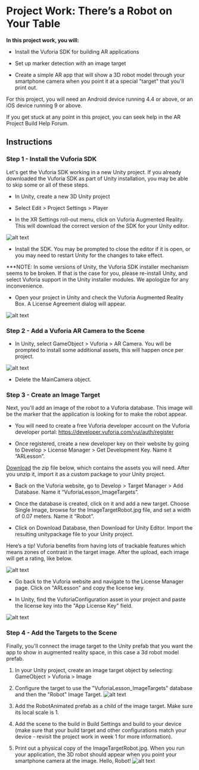 # Project Work: There’s a Robot on Your Table

**In this project work, you will:**
 - Install the Vuforia SDK for building AR applications

 - Set up marker detection with an image target

 - Create a simple AR app that will show a 3D robot model through your smartphone camera when you point it at a special "target" that you'll print out. 

For this project, you will need an Android device running 4.4 or above, or an iOS device running 9 or above.

If you get stuck at any point in this project, you can seek help in the AR Project Build Help Forum.

## Instructions
### Step 1 - Install the Vuforia SDK
Let's get the Vuforia SDK working in a new Unity project. If you already downloaded the Vuforia SDK as part of Unity installation, you may be able to skip some or all of these steps.

 - In Unity, create a new 3D Unity project

 - Select Edit > Project Settings > Player

 - In the XR Settings roll-out menu, click on Vuforia Augmented Reality. This will download the correct version of the SDK for your Unity editor.

![alt text](https://github.com/Hrodvintir/VR-AR/blob/main/Week3/source/hMFcc3PwEei8FQ6TnIKJEA_8e78f6585382d2d7137972f7ce6b90f9_IMG_19062018_142221_0.png)

 - Install the SDK. You may be prompted to close the editor if it is open, or you may need to restart Unity for the changes to take effect.

***NOTE: In some versions of Unity, the Vuforia SDK installer mechanism seems to be broken. If that is the case for you, please re-install Unity, and select Vuforia support in the Unity installer modules. We apologize for any inconvenience.

 - Open your project in Unity and check the Vuforia Augmented Reality Box. A License Agreement dialog will appear.

![alt text](https://github.com/Hrodvintir/VR-AR/blob/main/Week3/source/oLEoHHPwEei8FQ6TnIKJEA_3a3161a3f5272f33dbced5b9299b3c82_IMG_19062018_142246_0.png)

### Step 2 - Add a Vuforia AR Camera to the Scene
 - In Unity, select GameObject > Vuforia > AR Camera. You will be prompted to install some additional assets, this will happen once per project. 

![alt text](https://github.com/Hrodvintir/VR-AR/blob/main/Week3/source/sNQEWHPwEeiMwApe4i-fLg_b30fba93d272cdbb47da4fa3fb2b1624_IMG_19062018_142302_0.png)

 - Delete the MainCamera object.

### Step 3 - Create an Image Target
Next, you'll add an image of the robot to a Vuforia database. This image will be the marker that the application is looking for to make the robot appear.

 - You will need to create a free Vuforia developer account on the Vuforia developer portal: https://developer.vuforia.com/vui/auth/register

 - Once registered, create a new developer key on their website by going to Develop > License Manager > Get Development Key. Name it “ARLesson”.

[Download](https://d3c33hcgiwev3.cloudfront.net/qlQAzXo0EeiLrA7SIbVCTg_aad58c507a3411e888a901059078d8a9_VuforiaAssets.zip?Expires=1642982400&Signature=Pt-RN4~u84XxBrL2o4VpnPUPidsr2HYTBiZ3YtkVMO4LAc7yb2k~k6oA2E60sIB6av4WPquy~JYjxHQ1C7ZD3gMJsMxNKkigyz0S4Df8HfPn65-BaeYbpCWfeJa6l2SUk6srPhDmcgsKovLdn~9KfEHKBLHuqA~N93jePUICeyQ_&Key-Pair-Id=APKAJLTNE6QMUY6HBC5A) the zip file below, which contains the assets you will need. After you unzip it, import it as a custom package to your Unity project.

 - Back on the Vuforia website, go to Develop > Target Manager > Add Database. Name it “VuforiaLesson_ImageTargets”.

 - Once the database is created, click on it and add a new target. Choose Single Image, browse for the ImageTargetRobot.jpg file, and set a width of 0.07 meters. Name it “Robot”.

 - Click on Download Database, then Download for Unity Editor. Import the resulting unitypackage file to your Unity project.

Here’s a tip! Vuforia benefits from having lots of trackable features which means zones of contrast in the target image. After the upload, each image will get a rating, like below.

![alt text](https://github.com/Hrodvintir/VR-AR/blob/main/Week3/source/NlbwnnPxEeiuCRJJ4_tQHA_64fe3090c15c2b3e5457f66d46e3b768_rating.jpg)

 - Go back to the Vuforia website and navigate to the License Manager page. Click on "ARLesson" and copy the license key. 

 - In Unity, find the VuforiaConfiguration asset in your project and paste the license key into the "App License Key" field.


![alt text](https://github.com/Hrodvintir/VR-AR/blob/main/Week3/source/Xys2VXPxEei8FQ6TnIKJEA_088d35b6117ba6bd5224a56a2628fef4_IMG_19062018_142321_0.png)

### Step 4 - Add the Targets to the Scene
Finally, you'll connect the image target to the Unity prefab that you want the app to show in augmented reality space, in this case a 3d robot model prefab.

1. In your Unity project, create an image target object by selecting: GameObject > Vuforia > Image

2. Configure the target to use the "VuforiaLesson_ImageTargets" database and then the "Robot" Image Target.
![alt text](https://github.com/Hrodvintir/VR-AR/blob/main/Week3/source/hj4cLXPxEeiuCRJJ4_tQHA_d4cbcc19969d3ffb56acbc779b38f947_IMG_19062018_142345_0.png)
3. Add the RobotAnimated prefab as a child of the image target. Make sure its local scale is 1.

4. Add the scene to the build in Build Settings and build to your device (make sure that your build target and other configurations match your device - revisit the project work in week 1 for more information). 

5. Print out a physical copy of the ImageTargetRobot.jpg. When you run your application, the 3D robot should appear when you point your smartphone camera at the image. Hello, Robot!
![alt text](https://github.com/Hrodvintir/VR-AR/blob/main/Week3/source/uNM3wnPyEeiMwApe4i-fLg_7d8df3375d334c98cd4a0db6dbab2877_Robot.png)
